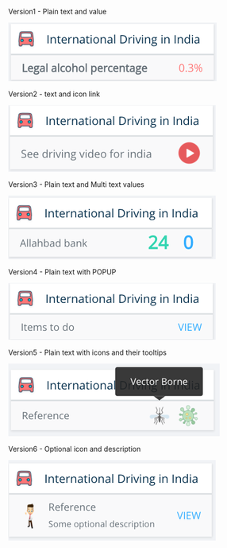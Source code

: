 Version1 - Plain text and value

![Version1](version1.png?raw=true "Version1")




Version2 - text and icon link

![Version2](version2.png?raw=true "Version2")



Version3 - Plain text and Multi text values

![Version3](version3.png?raw=true "Version3")


Version4 - Plain text with POPUP

![Version4](version4.png?raw=true "Version4")


Version5 - Plain text with icons and their tooltips

![Version5](version5.png?raw=true "Version5")


Version6 - Optional icon and description

![Version6](version6.png?raw=true "Version6")